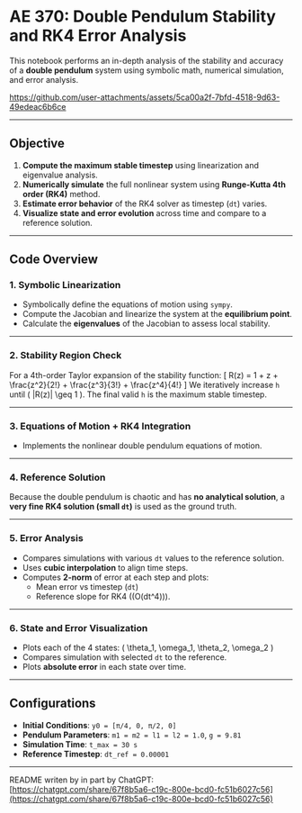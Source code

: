 # AE 370: Double Pendulum Stability and RK4 Error Analysis

This notebook performs an in-depth analysis of the stability and accuracy of a **double pendulum** system using symbolic math, numerical simulation, and error analysis.

https://github.com/user-attachments/assets/5ca00a2f-7bfd-4518-9d63-49edeac6b6ce

---

## Objective

1. **Compute the maximum stable timestep** using linearization and eigenvalue analysis.
2. **Numerically simulate** the full nonlinear system using **Runge-Kutta 4th order (RK4)** method.
3. **Estimate error behavior** of the RK4 solver as timestep (`dt`) varies.
4. **Visualize state and error evolution** across time and compare to a reference solution.

---

## Code Overview

### 1. **Symbolic Linearization**

- Symbolically define the equations of motion using `sympy`.
- Compute the Jacobian and linearize the system at the **equilibrium point**.
- Calculate the **eigenvalues** of the Jacobian to assess local stability.

---

### 2. **Stability Region Check**

For a 4th-order Taylor expansion of the stability function:
\[
R(z) = 1 + z + \frac{z^2}{2!} + \frac{z^3}{3!} + \frac{z^4}{4!}
\]
We iteratively increase `h` until \( |R(z)| \geq 1 \). The final valid `h` is the maximum stable timestep.

---

### 3. **Equations of Motion + RK4 Integration**

- Implements the nonlinear double pendulum equations of motion.

---

### 4. **Reference Solution**

Because the double pendulum is chaotic and has **no analytical solution**, a **very fine RK4 solution (small `dt`)** is used as the ground truth.

---

### 5. **Error Analysis**

- Compares simulations with various `dt` values to the reference solution.
- Uses **cubic interpolation** to align time steps.
- Computes **2-norm** of error at each step and plots:
  - Mean error vs timestep (`dt`)
  - Reference slope for RK4 (\(O(dt^4)\)).

---

### 6. **State and Error Visualization**

- Plots each of the 4 states: \( \theta_1, \omega_1, \theta_2, \omega_2 \)
- Compares simulation with selected `dt` to the reference.
- Plots **absolute error** in each state over time.

---

## Configurations

- **Initial Conditions**: `y0 = [π/4, 0, π/2, 0]`
- **Pendulum Parameters**: `m1 = m2 = l1 = l2 = 1.0`, `g = 9.81`
- **Simulation Time**: `t_max = 30 s`
- **Reference Timestep**: `dt_ref = 0.00001`

---

README writen by in part by ChatGPT: [https://chatgpt.com/share/67f8b5a6-c19c-800e-bcd0-fc51b6027c56](https://chatgpt.com/share/67f8b5a6-c19c-800e-bcd0-fc51b6027c56)
